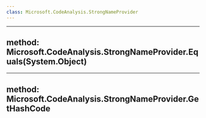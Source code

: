 ```yaml
---
class: Microsoft.CodeAnalysis.StrongNameProvider
---
```


---
method: Microsoft.CodeAnalysis.StrongNameProvider.Equals(System.Object)
---

---
method: Microsoft.CodeAnalysis.StrongNameProvider.GetHashCode
---

